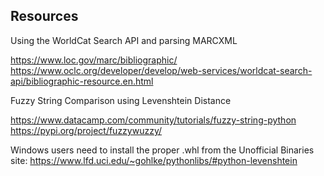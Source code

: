 ## Resources

Using the WorldCat Search API and parsing MARCXML

https://www.loc.gov/marc/bibliographic/
https://www.oclc.org/developer/develop/web-services/worldcat-search-api/bibliographic-resource.en.html

Fuzzy String Comparison using Levenshtein Distance

https://www.datacamp.com/community/tutorials/fuzzy-string-python
https://pypi.org/project/fuzzywuzzy/

Windows users need to install the proper .whl from the Unofficial Binaries site:
https://www.lfd.uci.edu/~gohlke/pythonlibs/#python-levenshtein
